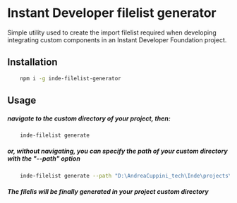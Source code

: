 # Instant Developer filelist generator


Simple utility used to create the import filelist required when developing integrating custom components in an Instant Developer Foundation project.



## Installation

```bash
    npm i -g inde-filelist-generator
```


## Usage

##### navigate to the custom directory of your project, then:
```bash
    inde-filelist generate
```

##### or, without navigating, you can specify the path of your custom directory with the "--path" option

```bash
    inde-filelist generate --path "D:\AndreaCuppini_tech\Inde\projects\My Project\custom"
```
##### The filelis will be finally generated in your project custom directory

